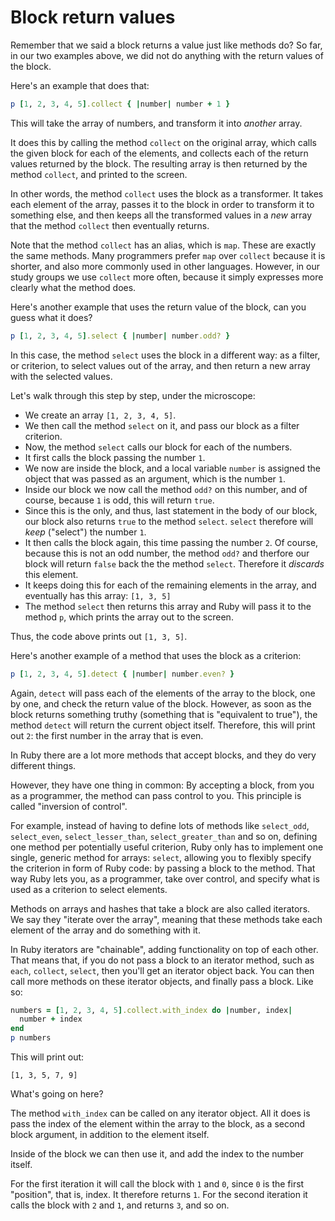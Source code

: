 # Block return values

Remember that we said a block returns a value just like methods do?  So far, in
our two examples above, we did not do anything with the return values of the
block.

Here's an example that does that:

```ruby
p [1, 2, 3, 4, 5].collect { |number| number + 1 }
```

This will take the array of numbers, and transform it into *another* array.

It does this by calling the method `collect` on the original array, which calls
the given block for each of the elements, and collects each of the return
values returned by the block. The resulting array is then returned by the
method `collect`, and printed to the screen.

In other words, the method `collect` uses the block as a transformer. It takes
each element of the array, passes it to the block in order to transform it
to something else, and then keeps all the transformed values in a *new* array
that the method `collect` then eventually returns.

Note that the method `collect` has an alias, which is `map`. These are exactly
the same methods. Many programmers prefer `map` over `collect` because it is
shorter, and also more commonly used in other languages. However, in our study
groups we use `collect` more often, because it simply expresses more clearly
what the method does.

Here's another example that uses the return value of the block, can you guess
what it does?

```ruby
p [1, 2, 3, 4, 5].select { |number| number.odd? }
```

In this case, the method `select` uses the block in a different way: as a
filter, or criterion, to select values out of the array, and then return a new
array with the selected values.

Let's walk through this step by step, under the microscope:

* We create an array `[1, 2, 3, 4, 5]`.
* We then call the method `select` on it, and pass our block as a filter
  criterion.
* Now, the method `select` calls our block for each of the numbers.
* It first calls the block passing the number `1`.
* We now are inside the block, and a local variable `number` is assigned the
  object that was passed as an argument, which is the number `1`.
* Inside our block we now call the method `odd?` on this number, and of course,
  because `1` is odd, this will return `true`.
* Since this is the only, and thus, last statement in the body of our block,
  our block also returns `true` to the method `select`. `select` therefore will
  *keep* ("select") the number `1`.
* It then calls the block again, this time passing the number `2`. Of course,
  because this is not an odd number, the method `odd?` and therfore our block
  will return `false` back the the method `select`. Therefore it *discards* this
  element.
* It keeps doing this for each of the remaining elements in the array, and
  eventually has this array: `[1, 3, 5]`
* The method `select` then returns this array and Ruby will pass it to the
  method `p`, which prints the array out to the screen.

Thus, the code above prints out `[1, 3, 5]`.

Here's another example of a method that uses the block as a criterion:

```ruby
p [1, 2, 3, 4, 5].detect { |number| number.even? }
```

Again, `detect` will pass each of the elements of the array to the block, one
by one, and check the return value of the block. However, as soon as the block
returns something truthy (something that is "equivalent to true"), the method
`detect` will return the current object itself. Therefore, this will print out
`2`: the first number in the array that is even.

In Ruby there are a lot more methods that accept blocks, and they do very
different things.

However, they have one thing in common: By accepting a block, from
you as a programmer, the method can pass control to you. This principle is
called "inversion of control".

For example, instead of having to define lots of methods like `select_odd`,
`select_even`, `select_lesser_than`, `select_greater_than` and so on, defining
one method per potentially useful criterion, Ruby only has to implement one
single, generic method for arrays: `select`, allowing you to flexibly specify
the criterion in form of Ruby code: by passing a block to the
method. That way Ruby lets you, as a programmer, take over control, and specify
what is used as a criterion to select elements.

Methods on arrays and hashes that take a block are also called iterators.
We say they "iterate over the array", meaning that these methods take each
element of the array and do something with it.

In Ruby iterators are "chainable", adding functionality on top of each other.
That means that, if you do not pass a block to an iterator method, such as
`each`, `collect`, `select`, then you'll get an iterator object back. You can
then call more methods on these iterator objects, and finally pass a block.
Like so:

```ruby
numbers = [1, 2, 3, 4, 5].collect.with_index do |number, index|
  number + index
end
p numbers
```

This will print out:

```
[1, 3, 5, 7, 9]
```

What's going on here?

The method `with_index` can be called on any iterator object. All it does is
pass the index of the element within the array to the block, as a second block
argument, in addition to the element itself.

Inside of the block we can then use it, and add the index to the number itself.

For the first iteration it will call the block with `1` and `0`, since `0` is
the first "position", that is, index. It therefore returns `1`. For the second
iteration it calls the block with `2` and `1`, and returns `3`, and so on.




